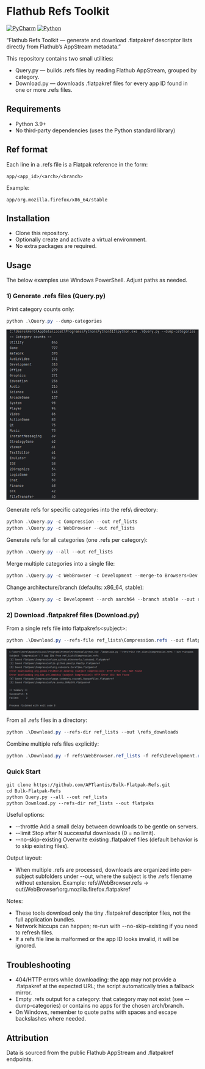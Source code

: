 # Flathub Refs Toolkit

[![PyCharm](https://img.shields.io/badge/PyCharm-000?logo=pycharm&logoColor=fff)](#)
[![Python](https://img.shields.io/badge/Python-3.9%2B-3776AB?logo=python&logoColor=fff)](#)

“Flathub Refs Toolkit — generate and download .flatpakref descriptor lists directly from Flathub’s AppStream metadata.”

This repository contains two small utilities:
- Query.py — builds .refs files by reading Flathub AppStream, grouped by category.
- Download.py — downloads .flatpakref files for every app ID found in one or more .refs files.

## Requirements
- Python 3.9+
- No third‑party dependencies (uses the Python standard library)

## Ref format
Each line in a .refs file is a Flatpak reference in the form:

```
app/<app_id>/<arch>/<branch>
```

Example:
```
app/org.mozilla.firefox/x86_64/stable
```

## Installation
- Clone this repository.
- Optionally create and activate a virtual environment.
- No extra packages are required.

## Usage
The below examples use Windows PowerShell. Adjust paths as needed.

### 1) Generate .refs files (Query.py)
Print category counts only:
```powershell
python .\Query.py --dump-categories
```
![dump_categories.png](images/dump_categories.png)

Generate refs for specific categories into the refs\ directory:
```powershell
python .\Query.py -c Compression --out ref_lists
python .\Query.py -c WebBrowser --out ref_lists
```

Generate refs for all categories (one .refs per category):
```powershell
python .\Query.py --all --out ref_lists
```

Merge multiple categories into a single file:
```powershell
python .\Query.py -c WebBrowser -c Development --merge-to Browsers+Dev.refs --out refs_merged
```

Change architecture/branch (defaults: x86_64, stable):
```powershell
python .\Query.py -c Development --arch aarch64 --branch stable --out refs-aarch64
```

### 2) Download .flatpakref files (Download.py)
From a single refs file into flatpakrefs\<subject>\:
```powershell
python .\Download.py --refs-file ref_lists\Compression.refs --out flatpaks
```
![download_image.png](images/download_image.png)

From all .refs files in a directory:
```powershell
python .\Download.py --refs-dir ref_lists --out \refs_downloads
```

Combine multiple refs files explicitly:
```powershell
python .\Download.py -f refs\WebBrowser.ref_lists -f refs\Development.refs --out out
```

### Quick Start
```
git clone https://github.com/APTlantis/Bulk-Flatpak-Refs.git
cd Bulk-Flatpak-Refs
python Query.py --all --out ref_lists
python Download.py --refs-dir ref_lists --out flatpaks
```

Useful options:
- --throttle <seconds>  Add a small delay between downloads to be gentle on servers.
- --limit <N>           Stop after N successful downloads (0 = no limit).
- --no-skip-existing    Overwrite existing .flatpakref files (default behavior is to skip existing files).

Output layout:
- When multiple .refs are processed, downloads are organized into per-subject subfolders under --out, where the subject is the .refs filename without extension. Example: refs\WebBrowser.refs -> out\WebBrowser\org.mozilla.firefox.flatpakref

Notes:
- These tools download only the tiny .flatpakref descriptor files, not the full application bundles.
- Network hiccups can happen; re-run with --no-skip-existing if you need to refresh files.
- If a refs file line is malformed or the app ID looks invalid, it will be ignored.

## Troubleshooting
- 404/HTTP errors while downloading: the app may not provide a .flatpakref at the expected URL; the script automatically tries a fallback mirror.
- Empty .refs output for a category: that category may not exist (see --dump-categories) or contains no apps for the chosen arch/branch.
- On Windows, remember to quote paths with spaces and escape backslashes where needed.

## Attribution
Data is sourced from the public Flathub AppStream and .flatpakref endpoints.
